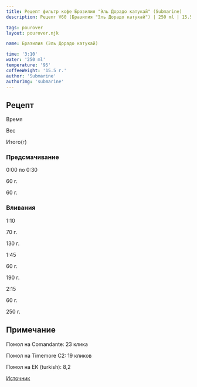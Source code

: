 ```yaml
---
title: Рецепт фильтр кофе Бразилия "Эль Дорадо катукай" (Submarine)
description: Рецепт V60 (Бразилия "Эль Дорадо катукай") | 250 ml | 15.5 г

tags: pourover
layout: pourover.njk

name: Бразилия (Эль Дорадо катукай)

time: '3:10'
water: '250 ml'
temperature: '95'
coffeeWeight: '15.5 г.'
author: 'Submarine'
authorImg: 'submarine'
---
```


## Рецепт


<div class="time-line">

Время

Вес

Итого(г)

</div>

### Предсмачивание

<div class="time-line">

0:00 по 0:30

60 г.

60 г.

</div>


### Вливания

<div class="time-line">

1:10

70 г.

130 г.

</div>

<div class="time-line">

1:45

60 г.

190 г.

</div>

<div class="time-line">

2:15

60 г.

250 г.

</div>


<div class="info-warm">

## Примечание

Помол на Comandante: 23 клика

Помол на Timemore C2: 19 кликов

Помол на ЕК (turkish): 8,2

[Источник](https://rb.coffee/product-card/Brazil_El_Dorado_catucai)
</div>


